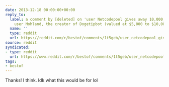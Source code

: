 ```yaml
---
date: 2013-12-18 00:00:00+00:00
reply_to:
  label: a comment by [deleted] on 'user Netcodepool gives away 10,000,000 DOGE to
    user Mohland, the creator of Dogetipbot (valued at $5,000 to $10,000)' on /r/bestof
  name: ''
  type: reddit
  url: https://reddit.com/r/bestof/comments/1t5geb/user_netcodepool_gives_away_10000000_doge_to_user/ce4lq4w/
source: reddit
syndicated:
- type: reddit
  url: https://www.reddit.com/r/bestof/comments/1t5geb/user_netcodepool_gives_away_10000000_doge_to_user/ce4mr0x/
tags:
- bestof
---
```


Thanks! I think. Idk what this would be for lol